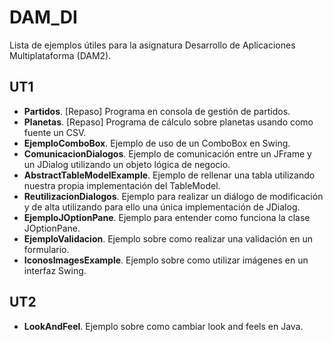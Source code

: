 # DAM_DI
Lista de ejemplos útiles para la asignatura Desarrollo de Aplicaciones Multiplataforma (DAM2).

## UT1
* **Partidos**. [Repaso] Programa en consola de gestión de partidos.
* **Planetas**. [Repaso] Programa de cálculo sobre planetas usando como fuente un CSV.
* **EjemploComboBox**. Ejemplo de uso de un ComboBox en Swing.
* **ComunicacionDialogos**. Ejemplo de comunicación entre un JFrame y un JDialog utilizando un objeto lógica de negocio.
* **AbstractTableModelExample**. Ejemplo de rellenar una tabla utilizando nuestra propia implementación del TableModel.
* **ReutilizacionDialogos**. Ejemplo para realizar un diálogo de modificación y de alta utilizando para ello una única implementación de JDialog.
* **EjemploJOptionPane**. Ejemplo para entender como funciona la clase JOptionPane.
* **EjemploValidacion**. Ejemplo sobre como realizar una validación en un formulario.
* **IconosImagesExample**. Ejemplo sobre como utilizar imágenes en un interfaz Swing.
## UT2
* **LookAndFeel**. Ejemplo sobre como cambiar look and feels en Java.


